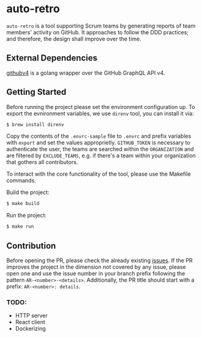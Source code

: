 # auto-retro

`auto-retro` is a tool supporting Scrum teams by generating reports of team members' activity on GitHub. It approaches to follow the DDD practices; and therefore, the design shall improve over the time.

## External Dependencies
[githubv4](https://github.com/shurcooL/githubv4) is a golang wrapper over the GitHub GraphQL API v4.

## Getting Started
Before running the project please set the environment configuration up. To export the evnironment variables, we use `direnv` tool, you can install it via:
```sh
$ brew install direnv
```
Copy the contents of the `.envrc-sample` file to `.envrc` and prefix variables with `export` and set the values approprietly. `GITHUB_TOKEN` is necessary to authenticate the user, the teams are searched within the `ORGANIZATION` and are filtered by `EXCLUDE_TEAMS`, e.g. if there's a team within your organization that gothers all contributors.

To interact with the core functionality of the tool, please use the Makefile commands.

Build the project:
```sh
$ make build
```

Run the project:
```sh
$ make run
```

## Contribution
Before opening the PR, please check the already existing [issues](github.com/a-millert/auto-retro/issues). If the PR improves the project in the dimension not covered by any issue, please open one and use the issue number in your branch prefix following the pattern `AR-<number>-<details>`. Additionally, the PR title should start with a prefix: `AR-<number>: details`.

### TODO:
- HTTP server
- React client
- Dockerizing
